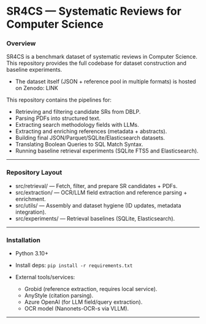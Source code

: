 # SR4CS — Systematic Reviews for Computer Science

### Overview

SR4CS is a benchmark dataset of systematic reviews in Computer Science. This repository provides the full codebase for dataset construction and baseline experiments.
- The dataset itself (JSON + reference pool in multiple formats) is hosted on Zenodo: LINK

This repository contains the pipelines for:
- Retrieving and filtering candidate SRs from DBLP.
- Parsing PDFs into structured text.
- Extracting search methodology fields with LLMs.
- Extracting and enriching references (metadata + abstracts).
- Building final JSON/Parquet/SQLite/Elasticsearch datasets.
- Translating Boolean Queries to SQL Match Syntax.
- Running baseline retrieval experiments (SQLite FTS5 and Elasticsearch).

---

### Repository Layout
- src/retrieval/ — Fetch, filter, and prepare SR candidates + PDFs.
- src/extraction/ — OCR/LLM field extraction and reference parsing + enrichment.
- src/utils/ — Assembly and dataset hygiene (ID updates, metadata integration).
- src/experiments/ — Retrieval baselines (SQLite, Elasticsearch).

---

### Installation
- Python 3.10+
- Install deps:
    `pip install -r requirements.txt`

- External tools/services:
  - Grobid (reference extraction, requires local service).
  - AnyStyle (citation parsing).
  - Azure OpenAI (for LLM field/query extraction).
  - OCR model (Nanonets-OCR-s via VLLM).

---